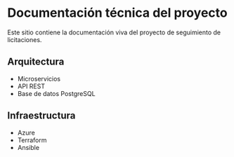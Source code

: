 # Documentación técnica del proyecto

Este sitio contiene la documentación viva del proyecto de seguimiento de licitaciones.

## Arquitectura

- Microservicios
- API REST
- Base de datos PostgreSQL

## Infraestructura

- Azure
- Terraform
- Ansible